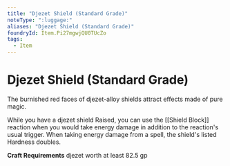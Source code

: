 ```yaml
---
title: "Djezet Shield (Standard Grade)"
noteType: ":luggage:"
aliases: "Djezet Shield (Standard Grade)"
foundryId: Item.Pi27mgwjQU0TUcZo
tags:
  - Item
---
```


# Djezet Shield (Standard Grade)

The burnished red faces of djezet-alloy shields attract effects made of pure magic.

While you have a djezet shield Raised, you can use the [[Shield Block]] reaction when you would take energy damage in addition to the reaction's usual trigger. When taking energy damage from a spell, the shield's listed Hardness doubles.

**Craft Requirements** djezet worth at least 82.5 gp
